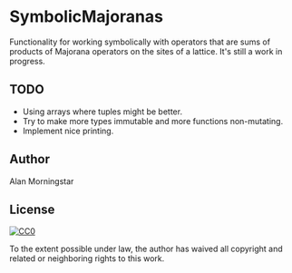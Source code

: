 # SymbolicMajoranas

Functionality for working symbolically with operators that are sums of products of Majorana operators on the sites of a lattice. It's still a work in progress.

## TODO
- Using arrays where tuples might be better.
- Try to make more types immutable and more functions non-mutating.
- Implement nice printing.

## Author

Alan Morningstar

## License

[![CC0](https://licensebuttons.net/p/zero/1.0/88x31.png)](https://creativecommons.org/publicdomain/zero/1.0/)

To the extent possible under law, the author has waived all copyright and related or neighboring rights to this work.
